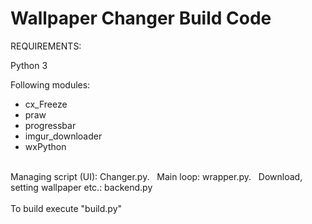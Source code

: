 # Wallpaper Changer Build Code

REQUIREMENTS:

Python 3

Following modules:
  * cx_Freeze
  * praw
  * progressbar
  * imgur_downloader
  * wxPython
<br/>
Managing script (UI): Changer.py.  &nbsp;
Main loop: wrapper.py.  &nbsp;
Download, setting wallpaper etc.: backend.py &nbsp;
<br/>
<br/> 
To build execute "build.py"
